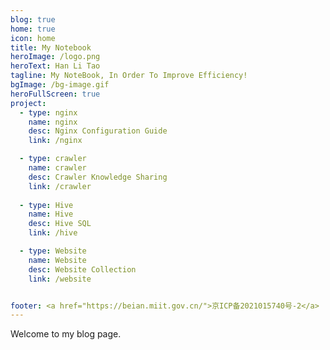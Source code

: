 ```yaml
---
blog: true
home: true
icon: home
title: My Notebook
heroImage: /logo.png
heroText: Han Li Tao
tagline: My NoteBook, In Order To Improve Efficiency!
bgImage: /bg-image.gif
heroFullScreen: true
project:
  - type: nginx
    name: nginx
    desc: Nginx Configuration Guide
    link: /nginx

  - type: crawler
    name: crawler
    desc: Crawler Knowledge Sharing
    link: /crawler
  
  - type: Hive
    name: Hive
    desc: Hive SQL
    link: /hive

  - type: Website
    name: Website
    desc: Website Collection
    link: /website


footer: <a href="https://beian.miit.gov.cn/">京ICP备2021015740号-2</a>
---
```

Welcome to my blog page.
